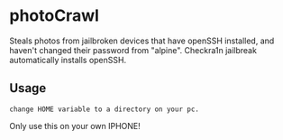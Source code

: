 # photoCrawl 

Steals photos from jailbroken devices that have openSSH installed, and haven't changed their password from "alpine".
Checkra1n jailbreak automatically installs openSSH.

## Usage

```
change HOME variable to a directory on your pc. 
```

Only use this on your own IPHONE!
